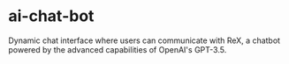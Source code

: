 # ai-chat-bot
Dynamic chat interface where users can communicate with ReX, a chatbot powered by the advanced capabilities of OpenAI's GPT-3.5. 
